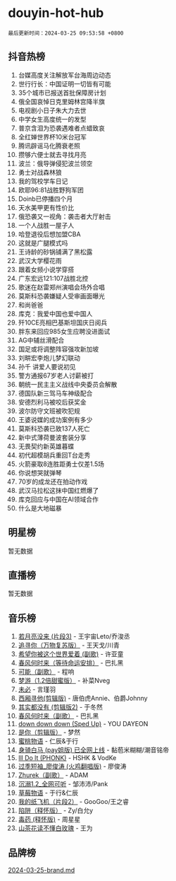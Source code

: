 # douyin-hot-hub

`最后更新时间：2024-03-25 09:53:58 +0800`

## 抖音热榜

1. 台媒高度关注解放军台海周边动态
1. 世行行长：中国证明一切皆有可能
1. 35个城市已报送首批保障房计划
1. 俄全国哀悼日克里姆林宫降半旗
1. 电视剧小日子朱大力去世
1. 中学女生高度统一的发型
1. 普京含泪为恐袭遇难者点蜡致哀
1. 全红婵世界杯10米台冠军
1. 腾讯辟谣马化腾衰老照
1. 攒够六便士就去寻找月亮
1. 波兰：俄导弹侵犯波兰领空
1. 勇士对战森林狼
1. 我的驾校学车日记
1. 欧耶96:81战胜野狗军团
1. Doinb已停播四个月
1. 天水美甲更有性价比
1. 俄恐袭又一视角：袭击者大厅射击
1. 一个人战胜一屋子人
1. 哈登退役后想加盟CBA
1. 这就是广腿模式吗
1. 王诗龄的砂锅铺满了黑松露
1. 武汉大学樱花雨
1. 跟着女频小说学穿搭
1. 广东宏远121:107战胜北控
1. 歌迷在赵雷郑州演唱会场外合唱
1. 莫斯科恐袭嫌疑人受审画面曝光
1. 和尚爸爸
1. 库克：我爱中国也爱中国人
1. 歼10CE亮相巴基斯坦国庆日阅兵
1. 胖东来回应985女生应聘没进面试
1. AG中辅丝滑配合
1. 国足或将调整阵容强攻新加坡
1. 刘畊宏李炮儿梦幻联动
1. 孙千 讲爱人要说初见
1. 警方通报67岁老人讨薪被打
1. 朝统一民主主义战线中央委员会解散
1. 德国队新三驾马车神级配合
1. 安德烈利马被咬后获奖金
1. 波尔防守文班被吹犯规
1. 王婆说媒的成功案例有多少
1. 莫斯科恐袭已致137人死亡
1. 新中式薄荷曼波套装分享
1. 无畏契约新英雄暮蝶
1. 初代超模胡兵重回T台走秀
1. 火箭豪取8连胜距勇士仅差1.5场
1. 你说想哭就弹琴
1. 70岁的成龙还在拍动作戏
1. 武汉马拉松这抹中国红燃爆了
1. 库克回应与中国在AI领域合作
1. 什么是大地磁暴

## 明星榜

暂无数据

## 直播榜

暂无数据

## 音乐榜

1. [若月亮没来 (片段3)](https://sf6-cdn-tos.douyinstatic.com/obj/tos-cn-ve-2774/okfyEUsGW1B1ovJi5JiN9IjvAT2lMwA054GoEB) - 王宇宙Leto/乔浚丞
1. [追寻你（万物复苏版）](https://sf5-hl-cdn-tos.douyinstatic.com/obj/tos-cn-ve-2774/oYeAZJsbjIDit9APmBg8u6uDUQnHmoCf3gbo74) - 王天戈/川青
1. [希望你被这个世界爱着 (副歌)](https://sf5-hl-cdn-tos.douyinstatic.com/obj/tos-cn-ve-2774/oUHCmWQfZlE3QQBKBeD8rCFLpJzPgCpImhsxMt) - 许亚童
1. [春风何时来（等待命运安排）](https://sf6-cdn-tos.douyinstatic.com/obj/tos-cn-ve-2774/oICBNbD3gelMfB4WgiD1KI2jQtXZE2FgHLwtsl) - 巴扎黑
1. [可能（副歌）](https://sf5-hl-cdn-tos.douyinstatic.com/obj/tos-cn-ve-2774/cde1731888894259b333569393c2fb51) - 程响
1. [梦游（1.2倍甜蜜版）](https://sf6-cdn-tos.douyinstatic.com/obj/tos-cn-ve-2774/o4gyAUm8hwufoEABmwVIiQtHsFuGzAEEWtNMzo) - 补菜Nveg
1. [未必](https://sf5-hl-cdn-tos.douyinstatic.com/obj/tos-cn-ve-2774/ogntQMFnKQDZUgTCYuJgfLEtleYZZFxBQqhhFB) - 言瑾羽
1. [西厢寻他(剪辑版)](https://sf3-cdn-tos.douyinstatic.com/obj/tos-cn-ve-2774/oUsAVfAQKlRNxEv5qxvIB8o5qmIWUcXbzJKJhw) - 唐伯虎Annie、伯爵Johnny
1. [其实都没有 (剪辑版2)](https://sf3-cdn-tos.douyinstatic.com/obj/tos-cn-ve-2774/oEBNQenHZtBhxYjGgUDQk0BCHTigQafgFlbQ7k) - 于冬然
1. [春风何时来（副歌）](https://sf3-cdn-tos.douyinstatic.com/obj/tos-cn-ve-2774/ow7tbAiAWI2giBUrmu0hMMh3UYP3ZXdbDYiXd) - 巴扎黑
1. [down down down (Sped Up)](https://sf5-hl-cdn-tos.douyinstatic.com/obj/tos-cn-ve-2774/ow80iABiXIO9DsFwK6WeZKMaJRi3BPJAotDy8m) - YOU DAYEON
1. [是你（剪辑版）](https://sf5-hl-cdn-tos.douyinstatic.com/obj/tos-cn-ve-2774/46019dae783c4c969944217fe1cfafc4) - 梦然
1. [蜜桃物语](https://sf5-hl-cdn-tos.douyinstatic.com/obj/tos-cn-ve-2774/oIhOSCZtIACtYU4XQkngiW9kCBfVD1Fz9IYeqL) - 仁辰&于行
1. [身骑白马 (pay姐版) 已全网上线](https://sf3-cdn-tos.douyinstatic.com/obj/tos-cn-ve-2774/oQLO5ZgLsFkaDhdIIveF2zUCgfweY0gWaH4AQG) - 黏苞米糊糊/潮音铭帝
1. [lll Do lt (PHONK)](https://sf3-cdn-tos.douyinstatic.com/obj/tos-cn-ve-2774/osfNbddrZl4hIgEDk6kFftBDBJ1X8MZxH1QCOB) - HSHK & VodKe
1. [过季短袖_廖俊涛 (火鸡翻唱版)](https://sf5-hl-cdn-tos.douyinstatic.com/obj/tos-cn-ve-2774/ogQVJl0tRBKxQgZji7YClFEBrVDeHpPTWfCZbQ) - 廖俊涛
1. [Zhurek（副歌）](https://sf5-hl-cdn-tos.douyinstatic.com/obj/tos-cn-ve-2774/ooQm8FBZQDlf0btEYgVpCcSCQfrdJGBEKZYBGS) - ADAM
1. [沉溺1.2_全网可听](https://sf5-hl-cdn-tos.douyinstatic.com/obj/tos-cn-ve-2774/ok2QoiBqsWAX9McZmWiI9gAB0EzwD4Xj6yfmtH) - 邹沛沛/Pank
1. [草莓物语](https://sf5-hl-cdn-tos.douyinstatic.com/obj/tos-cn-ve-2774/okynhJ7jEAIIZBfsLgYMEI8QC3WbQNN66RKzhT) - 于行&仁辰
1. [我的纸飞机（片段2）](https://sf5-hl-cdn-tos.douyinstatic.com/obj/tos-cn-ve-2774/oM2ZrKcg2CD5AeRB2gkeXOFB1IxAGJdZPazYHf) - GooGoo/王之睿
1. [陷阱（释怀版）](https://sf5-hl-cdn-tos.douyinstatic.com/obj/tos-cn-ve-2774/oE8C21LeZrzKLDFfQYgMzx4GAIHageG5IzayY7) - Zy/白允y
1. [毒药 (释怀版)](https://sf5-hl-cdn-tos.douyinstatic.com/obj/tos-cn-ve-2774/oYILMEAzspdZBIzy4frJNB8ZHPHWAhiwowd4Ad) - 周星星
1. [山茶花读不懂白玫瑰](https://sf6-cdn-tos.douyinstatic.com/obj/tos-cn-ve-2774/osfn8B7DktrRHEPJgPCfDbw7QDQEkwC16BxZg9) - 王为

## 品牌榜

[2024-03-25-brand.md](2024-03-25-brand.md)
